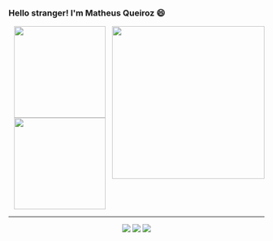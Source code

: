 ### Hello stranger! I'm Matheus Queiroz 😄

<div align="center" style="display: inline_block">
  <div>
  <img align="right" width="300em" height="300em" src="https://images-wixmp-ed30a86b8c4ca887773594c2.wixmp.com/f/8d2ea906-64a2-4e8b-ad50-53f72d4bcaf6/devtp05-78042138-ebd9-4fff-975a-0e3f9e4e7e2a.gif?token=eyJ0eXAiOiJKV1QiLCJhbGciOiJIUzI1NiJ9.eyJzdWIiOiJ1cm46YXBwOjdlMGQxODg5ODIyNjQzNzNhNWYwZDQxNWVhMGQyNmUwIiwiaXNzIjoidXJuOmFwcDo3ZTBkMTg4OTgyMjY0MzczYTVmMGQ0MTVlYTBkMjZlMCIsIm9iaiI6W1t7InBhdGgiOiJcL2ZcLzhkMmVhOTA2LTY0YTItNGU4Yi1hZDUwLTUzZjcyZDRiY2FmNlwvZGV2dHAwNS03ODA0MjEzOC1lYmQ5LTRmZmYtOTc1YS0wZTNmOWU0ZTdlMmEuZ2lmIn1dXSwiYXVkIjpbInVybjpzZXJ2aWNlOmZpbGUuZG93bmxvYWQiXX0.xTxghpIEBqC9zJ8wZzc5D9IxnYpUaocVLU2cQmtL6nE">
  </div>
  <div>
    <a href="https://github.com/mdqueiroz1">
    <img height="180em" src="https://github-readme-stats.vercel.app/api?username=mdqueiroz1&show_icons=true&theme=github_dark&include_all_commits=true&count_private=true"/><br>
    <img height="180em" src="https://github-readme-stats.vercel.app/api/top-langs/?username=mdqueiroz1&layout=compact&langs_count=7&theme=github_dark"/>
  </div>

</div>

<hr>
<div align="center">
  <a href="https://www.linkedin.com/in/in/mdqueiroz1" target="_blank"><img src="https://img.shields.io/badge/-LinkedIn-%230077B5?style=for-the-badge&logo=linkedin&logoColor=white"       target="_blank"></a>
  <a href="https://www.twitch.tv/mr_j4cks" target="_blank"><img src="https://img.shields.io/badge/Twitch-9146FF?style=for-the-badge&logo=twitch&logoColor=white" target="_blank"></a>
  <a href = "mailto:mdqueiroz12@gmail.com"><img src="https://img.shields.io/badge/-Gmail-%23333?style=for-the-badge&logo=gmail&logoColor=white" target="_blank"></a>
</div>
